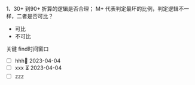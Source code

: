   

1、30+  到90+  折算的逻辑是否合理；  M+  代表判定最坏的比例，判定逻辑不一样，二者是否可比？
- 可比
- 不可比


关键  find时间窗口

- [ ]  hhh🛫 2023-04-04 
- [ ] xxx ⏳ 2023-04-04 
- [ ] zzz
